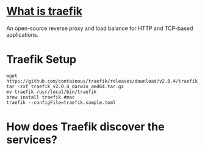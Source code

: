 
# **[What is traefik](https://traefik.io/)**
An open-source reverse proxy and load balance for HTTP and TCP-based applications.


# Traefik Setup
```shell script
wget https://github.com/containous/traefik/releases/download/v2.0.4/traefik_v2.0.4_darwin_amd64.tar.gz
tar -zxf traefik_v2.0.4_darwin_amd64.tar.gz
mv traefik /usr/local/bin/traefik
brew install traefik #mac
traefik --configFile=traefik.sample.toml
```


# How does Traefik discover the services?
